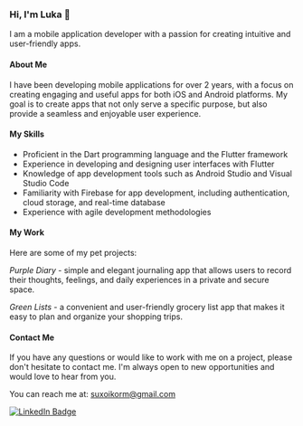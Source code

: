 ### Hi, I'm Luka 👋

I am a mobile application developer with a passion for creating intuitive and user-friendly apps.

#### About Me
I have been developing mobile applications for over 2 years, with a focus on creating engaging and useful apps for both iOS and Android platforms. My goal is to create apps that not only serve a specific purpose, but also provide a seamless and enjoyable user experience.

#### My Skills
- Proficient in the Dart programming language and the Flutter framework
- Experience in developing and designing user interfaces with Flutter
- Knowledge of app development tools such as Android Studio and Visual Studio Code
- Familiarity with Firebase for app development, including authentication, cloud storage, and real-time database
- Experience with agile development methodologies

#### My Work
Here are some of my pet projects:

*Purple Diary* - simple and elegant journaling app that allows users to record their thoughts, feelings, and daily experiences in a private and secure space.

*Green Lists* - a convenient and user-friendly grocery list app that makes it easy to plan and organize your shopping trips. 

#### Contact Me
If you have any questions or would like to work with me on a project, please don't hesitate to contact me. I'm always open to new opportunities and would love to hear from you.

You can reach me at: suxoikorm@gmail.com

[![LinkedIn Badge](https://img.shields.io/badge/LinkedIn-Profile-informational?style=flat&logo=linkedin&logoColor=white&color=0D76A8)](https://www.linkedin.com/in/luka-katsadze/)


